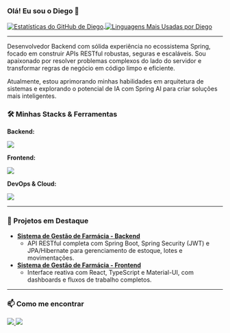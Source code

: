 ### Olá! Eu sou o Diego 👋

<p align="left">
  <a href="https://github.com/diegodinizm1">
    <img
      align="center"
      src="https://github-readme-stats.vercel.app/api?username=diegosistemas&show_icons=true&include_all_commits=true&theme=dark&hide_border=true&bg_color=0D1117"
      alt="Estatísticas do GitHub de Diego"
    />
  </a>
  <a href="https://github.com/diegosistemas">
    <img
      align="center"
      src="https://github-readme-stats.vercel.app/api/top-langs/?username=diegosistemas&layout=compact&theme=dark&hide_border=true&bg_color=0D1117"
      alt="Linguagens Mais Usadas por Diego"
    />
  </a>
</p>

---

Desenvolvedor Backend com sólida experiência no ecossistema Spring, focado em construir APIs RESTful robustas, seguras e escaláveis. Sou apaixonado por resolver problemas complexos do lado do servidor e transformar regras de negócio em código limpo e eficiente.

Atualmente, estou aprimorando minhas habilidades em arquitetura de sistemas e explorando o potencial de IA com Spring AI para criar soluções mais inteligentes.

### 🛠️ Minhas Stacks & Ferramentas

**Backend:**
<p align="left">
  <a href="https://skillicons.dev">
    <img src="https://skillicons.dev/icons?i=java,spring,maven,hibernate,postgres,redis,idea,git" />
  </a>
</p>

**Frontend:**
<p align="left">
  <a href="https://skillicons.dev">
    <img src="https://skillicons.dev/icons?i=react,ts,js,html,css,vite,vscode" />
  </a>
</p>

**DevOps & Cloud:**
<p align="left">
  <a href="https://skillicons.dev">
    <img src="https://skillicons.dev/icons?i=docker,githubactions,aws,render" />
  </a>
</p>

---

### 🚀 Projetos em Destaque

- **[Sistema de Gestão de Farmácia - Backend](https://github.com/seu-usuario/sistema-farmacia-backend)**
  - API RESTful completa com Spring Boot, Spring Security (JWT) e JPA/Hibernate para gerenciamento de estoque, lotes e movimentações.
- **[Sistema de Gestão de Farmácia - Frontend](https://github.com/seu-usuario/sistema-farmacia-frontend)**
  - Interface reativa com React, TypeScript e Material-UI, com dashboards e fluxos de trabalho completos.

---

### 📫 Como me encontrar

<p align="left">
  <a href="[SEU_LINK_DO_LINKEDIN_AQUI]" target="_blank">
    <img src="https://img.shields.io/badge/LinkedIn-0077B5?style=for-the-badge&logo=linkedin&logoColor=white" />
  </a>
  <a href="mailto:[SEU_EMAIL_AQUI]" target="_blank">
    <img src="https://img.shields.io/badge/Email-D14836?style=for-the-badge&logo=gmail&logoColor=white" />
  </a>
</p>
